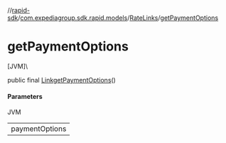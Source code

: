 //[rapid-sdk](../../../index.md)/[com.expediagroup.sdk.rapid.models](../index.md)/[RateLinks](index.md)/[getPaymentOptions](get-payment-options.md)

# getPaymentOptions

[JVM]\

public final [Link](../-link/index.md)[getPaymentOptions](get-payment-options.md)()

#### Parameters

JVM

| |
|---|
| paymentOptions |
